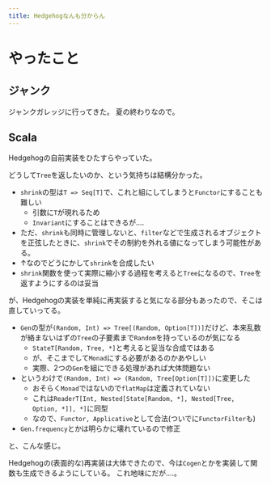 ```yaml
---
title: Hedgehogなんも分からん
---
```


# やったこと

## ジャンク

ジャンクガレッジに行ってきた。
夏の終わりなので。

## Scala

Hedgehogの自前実装をひたすらやっていた。

どうして`Tree`を返したいのか、という気持ちは結構分かった。

  - `shrink`の型は`T => Seq[T]`で、これと組にしてしまうと`Functor`にすることも難しい
    * 引数に`T`が現れるため
    * `Invariant`にすることはできるが‥‥
  - ただ、`shrink`も同時に管理しないと、`filter`などで生成されるオブジェクトを正弦したときに、`shrink`でその制約を外れる値になってしまう可能性がある。
  - ↑なのでどうにかして`shrink`を合成したい
  - `shrink`関数を使って実際に縮小する過程を考えると`Tree`になるので、`Tree`を返すようにするのは妥当

が、Hedgehogの実装を単純に再実装すると気になる部分もあったので、そこは直していってる。

  - `Gen`の型が`(Random, Int) => Tree[(Random, Option[T])]`だけど、本来乱数が絡まないはずの`Tree`の子要素まで`Random`を持っているのが気になる
    * `StateT[Random, Tree, *]`と考えると妥当な合成ではある
    * が、そこまでして`Monad`にする必要があるのかあやしい
    * 実際、2つの`Gen`を組にできる処理があれば大体問題ない
  - というわけで`(Random, Int) => (Random, Tree[Option[T]])`に変更した
    * おそらく`Monad`ではないので`flatMap`は定義されていない
    * これは`ReaderT[Int, Nested[State[Random, *], Nested[Tree, Option, *]], *]`に同型
    * なので、`Functor, Applicative`として合法(ついでに`FunctorFilter`も)
  - `Gen.frequency`とかは明らかに壊れているので修正

と、こんな感じ。

Hedgehogの(表面的な)再実装は大体できたので、今は`Cogen`とかを実装して関数も生成できるようにしている。
これ地味にだが‥‥。
